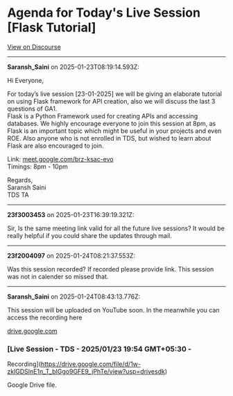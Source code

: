 # Agenda for Today's Live Session [Flask Tutorial]

[View on Discourse](https://discourse.onlinedegree.iitm.ac.in/t/agenda-for-todays-live-session-flask-tutorial/164869)

---
**Saransh_Saini** on 2025-01-23T08:19:14.593Z:

Hi Everyone,

For today’s live session [23-01-2025] we will be giving an elaborate tutorial
on using Flask framework for API creation, also we will discuss the last 3
questions of GA1.  
Flask is a Python Framework used for creating APIs and accessing databases. We
highly encourage everyone to join this session at 8pm, as Flask is an
important topic which might be useful in your projects and even ROE. Also
anyone who is not enrolled in TDS, but wished to learn about Flask are also
encouraged to join.

Link: [meet.google.com/brz-ksac-evo](http://meet.google.com/brz-ksac-evo)  
Timings: 8pm - 10pm

Regards,  
Saransh Saini  
TDS TA



---
**23f3003453** on 2025-01-23T16:39:19.321Z:

Sir, Is the same meeting link valid for all the future live sessions? It would
be really helpful if you could share the updates through mail.



---
**23f2004097** on 2025-01-24T08:21:37.553Z:

Was this session recorded? If recorded please provide link. This session was
not in calender so missed that.



---
**Saransh_Saini** on 2025-01-24T08:43:13.776Z:

This session will be uploaded on YouTube soon. In the meanwhile you can access
the recording here

[drive.google.com](https://drive.google.com/file/d/1w-zklGDSInE1n_T_bIGgo9GFE9_jPhTe/view?usp=drivesdk)
[](https://drive.google.com/file/d/1w-zklGDSInE1n_T_bIGgo9GFE9_jPhTe/view?usp=drivesdk)

### [Live Session - TDS - 2025/01/23 19:54 GMT+05:30 -
Recording](https://drive.google.com/file/d/1w-zklGDSInE1n_T_bIGgo9GFE9_jPhTe/view?usp=drivesdk)

Google Drive file.



